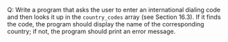 Q: Write a program that asks the user to enter an international dialing code and
then looks it up in the `country_codes` array (see Section 16.3). If it finds
the code, the program should display the name of the corresponding country; if
not, the program should print an error message.
